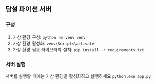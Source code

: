 ## 담설 파이썬 서버
### 구성
1. 가상 환경 구성: ```python -m venv venv```
2. 가상 환경 활성화: ```venv\Scripts\activate```
3. 가상 환경 필요 라이브러리 설치: ```pip install -r requirements.txt```

### 서버 실행
서버를 실행할 때에는 가상 환경을 활성화하고 실행하세요
```python.exe app.py```

